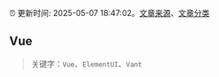 :alarm_clock: 更新时间: 2025-05-07 18:47:02。[文章来源](/README.md)、[文章分类](/TAGS.md)

## Vue


> 关键字：`Vue`、`ElementUI`、`Vant`



